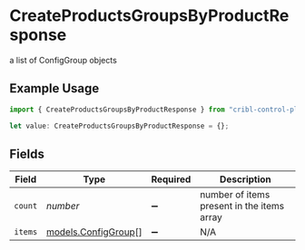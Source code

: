 # CreateProductsGroupsByProductResponse

a list of ConfigGroup objects

## Example Usage

```typescript
import { CreateProductsGroupsByProductResponse } from "cribl-control-plane/models/operations";

let value: CreateProductsGroupsByProductResponse = {};
```

## Fields

| Field                                               | Type                                                | Required                                            | Description                                         |
| --------------------------------------------------- | --------------------------------------------------- | --------------------------------------------------- | --------------------------------------------------- |
| `count`                                             | *number*                                            | :heavy_minus_sign:                                  | number of items present in the items array          |
| `items`                                             | [models.ConfigGroup](../../models/configgroup.md)[] | :heavy_minus_sign:                                  | N/A                                                 |